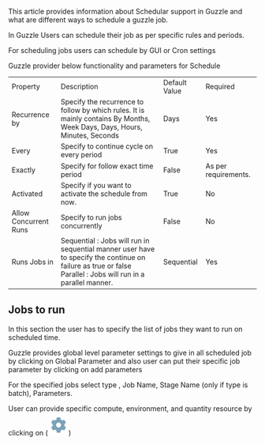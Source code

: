 
This article provides information about Schedular support in Guzzle and what are different ways to schedule a guzzle job.

In Guzzle Users can schedule their job as per specific rules and periods. 

For scheduling jobs users can schedule by GUI or Cron settings

Guzzle provider below functionality and parameters for Schedule

<table>
  <tr>
    <td>Property </td>
    <td>Description</td>
    <td>Default Value</td>
    <td>Required</td>
  </tr>
  <tr>
    <td>Recurrence by</td>
    <td>Specify the recurrence to follow by which rules. It is mainly contains By Months, Week Days, Days, Hours, Minutes, Seconds </td>
    <td>Days</td>
    <td>Yes</td>
  </tr>
  <tr>
    <td>Every </td>
    <td>Specify to continue cycle on every period</td>
    <td>True</td>
    <td>Yes</td>
  </tr>
  <tr>
    <td>Exactly</td>
    <td>Specify for follow exact time period</td>
    <td>False</td>
    <td>As per requirements.</td>
  </tr>
  <tr>
    <td>Activated</td>
    <td>Specify if you want to activate the schedule from now.</td>
    <td>True</td>
    <td>No</td>
  </tr>
  <tr>
    <td>Allow Concurrent Runs</td>
    <td>Specify to run jobs concurrently </td>
    <td>False</td>
    <td>No</td>
  </tr>
  <tr>
    <td>Runs Jobs in</td>
    <td>Sequential : 
Jobs will run in sequential manner user have to specify the continue on failure as true or false
Parallel : Jobs will run in a parallel manner.</td>
    <td>Sequential</td>
    <td>Yes</td>
  </tr>
</table>


## Jobs to run

In this section the user has to specify the list of jobs they want to run on scheduled time.

Guzzle provides global level parameter settings to give in all scheduled job by clicking on Global Parameter and also user can put their specific job parameter by clicking on add parameters

For the specified jobs select type , Job Name, Stage Name (only if type is batch), Parameters.

User can provide specific compute, environment, and quantity resource by clicking on (![settings](/img/docs/how-to-guides/author/schedule.png))

